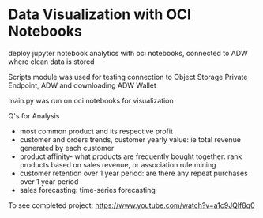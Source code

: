 # Data Visualization with OCI Notebooks
deploy jupyter notebook analytics with oci notebooks, connected to ADW where clean data is stored 

Scripts module was used for testing connection to Object Storage Private Endpoint, ADW and downloading ADW Wallet 

main.py was run on oci notebooks for visualization

Q's for Analysis
- most common product and its respective profit
- customer and orders trends, customer yearly value: ie total revenue generated by each customer
- product affinity- what products are frequently bought together: rank products based on sales revenue, or association rule mining
- customer retention over 1 year period: are there any repeat purchases over 1 year period
- sales forecasting: time-series forecasting

To see completed project: https://www.youtube.com/watch?v=a1c9JQlf8q0
